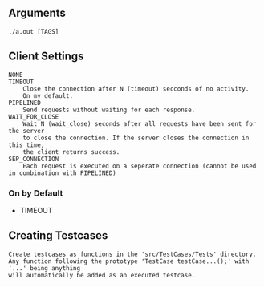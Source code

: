 ## Arguments
	./a.out [TAGS]
## Client Settings
	NONE
	TIMEOUT
		Close the connection after N (timeout) secconds of no activity.
		On my default.
	PIPELINED
		Send requests without waiting for each response.
	WAIT_FOR_CLOSE
		Wait N (wait_close) seconds after all requests have been sent for the server
		to close the connection. If the server closes the connection in this time,
		the client returns success.
	SEP_CONNECTION
		Each request is executed on a seperate connection (cannot be used in combination with PIPELINED)

### On by Default
- TIMEOUT


## Creating Testcases
	Create testcases as functions in the 'src/TestCases/Tests' directory.
	Any function following the prototype 'TestCase testCase...();' with '...' being anything
	will automatically be added as an executed testcase.
